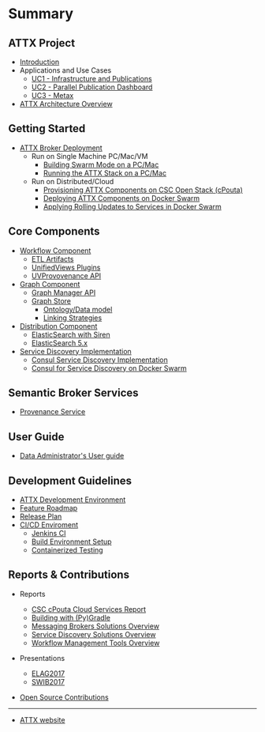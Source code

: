 # Summary

## ATTX Project

* [Introduction](README.md)
* Applications and Use Cases
  * [UC1 - Infrastructure and Publications](Use-case-Infrastructures-and-publications.md)
  * [UC2 - Parallel Publication Dashboard](Use-case-Jyvaskyla.md)
  * [UC3 - Metax](Use-case-Metax.md)
* [ATTX Architecture Overview](ATTX-Architecture-Overview.md)

## Getting Started

* [ATTX Broker Deployment](ATTX-Broker-Deployment.md)
  * Run on Single Machine PC/Mac/VM
    * [Building Swarm Mode on a PC/Mac](Building-Docker-application-stacks-in-Swarm-Mode.md)
    * [Running the ATTX Stack on a PC/Mac](Running-the-ATTX-containerised-application-stack-in-your-own-PC-or-Mac.md)  
  * Run on Distributed/Cloud
    * [Provisioning ATTX Components on CSC Open Stack \(cPouta\)](Provisioning-ATTX-Components-on-CSC-Open-Stack-cPouta.md)
    * [Deploying ATTX Components on Docker Swarm](Deploying-ATTX-Components-on-Docker-Swarm.md)
    * [Applying Rolling Updates to Services in Docker Swarm](Applying-Rolling-Updates-to-services-in-Docker-Swarm.md)

## Core Components

* [Workflow Component](Workflow-Component.md)
  * [ETL Artifacts](ETL-Artifacts.md)
  * [UnifiedViews Plugins](Unified-Views-plugins.md)
  * [UVProvovenance API](UVProvovenance-API.md)
* [Graph Component](Graph-Component.md)
  * [Graph Manager API](Graph-Manager-API.md)
  * [Graph Store](Graph-Store.md)
    * [Ontology/Data model](ATTX-Data-Model.md)
    * [Linking Strategies](Linking-Strategies.md)
* [Distribution Component](Distribution-Component.md)
  * [ElasticSearch with Siren](ElasticSearch-with-Siren.md)
  * [ElasticSearch 5.x](ElasticSearch-5.md)
* [Service Discovery Implementation](ServiceDiscovery-Implementation.md)
  * [Consul Service Discovery Implementation](Consul-ServiceDiscovery-Implementation.md)
  * [Consul for Service Discovery on Docker Swarm](Consul-for-Service-Discovery-on-Docker-Swarm.md)

## Semantic Broker Services

* [Provenance Service](Provenance-Service.md)

## User Guide

* [Data Administrator's User guide](User-Guide-Administrator.md)

## Development Guidelines

* [ATTX Development Environment](ATTX-Development-Environment.md)
* [Feature Roadmap](Feature-roadmap.md)
* [Release Plan](Release-Plan.md)
* [CI/CD Enviroment](CI-CD-Enviroment.md)
  * [Jenkins CI](Jenkins-CI.md)
  * [Build Environment Setup](Build-Environment-Setup.md)
  * [Containerized Testing](Containerized-testing.md)

## Reports & Contributions

* Reports
  * [CSC cPouta Cloud Services Report](CSC-cPouta-Cloud-Services-Report.md)
  * [Building with (Py)Gradle](Building-with-Gradle.md)
  * [Messaging Brokers Solutions Overview](Messaging-Brokers-Solutions.md)
  * [Service Discovery Solutions Overview](Service-Discovery-Solutions.md)
  * [Workflow Management Tools Overview](Workflow-Management-Tools.md)

* Presentations
  * [ELAG2017](ELAG-2017.md)
  * [SWIB2017](SWIB-2017.md)

* [Open Source Contributions](Open-Contributions.md)

---

* [ATTX website](https://www.helsinki.fi/en/projects/attx-2016)
